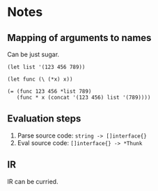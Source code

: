 # Notes

## Mapping of arguments to names

Can be just sugar.

```
(let list '(123 456 789))

(let func (\ (*x) x))

(= (func 123 456 *list 789)
   (func * x (concat '(123 456) list '(789))))
```

## Evaluation steps

1. Parse source code: `string -> []interface{}`
2. Eval source code: `[]interface{} -> *Thunk`

## IR

IR can be curried.
